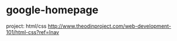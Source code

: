 # google-homepage
project: html/css
http://www.theodinproject.com/web-development-101/html-css?ref=lnav
